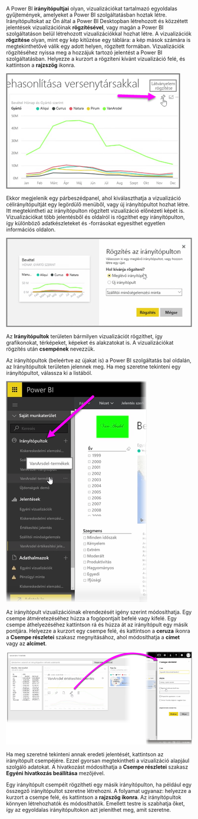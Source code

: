 A Power BI **irányítópultjai** olyan, vizualizációkat tartalmazó egyoldalas gyűjtemények, amelyeket a Power BI szolgáltatásban hoztak létre. Irányítópultokat az Ön által a Power BI Desktopban létrehozott és közzétett jelentések vizualizációinak **rögzítésével**, vagy magán a Power BI szolgáltatáson belül létrehozott vizualizációkkal hozhat létre. A vizualizációk **rögzítése** olyan, mint egy kép kitűzése egy táblára: a kép mások számára is megtekinthetővé válik egy adott helyen, rögzített formában. Vizualizációk rögzítéséhez nyissa meg a hozzájuk tartozó jelentést a Power BI szolgáltatásban. Helyezze a kurzort a rögzíteni kívánt vizualizáció felé, és kattintson a **rajzszög** ikonra.

![](media/4-2-create-configure-dashboards/4-2_1.png)

Ekkor megjelenik egy párbeszédpanel, ahol kiválaszthatja a vizualizáció célirányítópultját egy legördülő menüből, vagy új irányítópultot hozhat létre. Itt megtekintheti az irányítópulton rögzített vizualizáció előnézeti képét is. Vizualizációkat több jelentésből és oldalról is rögzíthet egy irányítópulton, így különböző adatkészleteket és -forrásokat egyesíthet egyetlen információs oldalon.

![](media/4-2-create-configure-dashboards/4-2_2.png)

Az **Irányítópultok** területen bármilyen vizualizációt rögzíthet, így grafikonokat, térképeket, képeket és alakzatokat is. A vizualizációkat rögzítés után **csempének** nevezzük.

Az irányítópultok (beleértve az újakat is) a Power BI szolgáltatás bal oldalán, az Irányítópultok területen jelennek meg. Ha meg szeretne tekinteni egy irányítópultot, válassza ki a listából.

![](media/4-2-create-configure-dashboards/4-2_3.png)

Az irányítópult vizualizációinak elrendezését igény szerint módosíthatja. Egy csempe átméretezéséhez húzza a fogópontjait befelé vagy kifelé. Egy csempe áthelyezéséhez kattintson rá és húzza át az irányítópult egy másik pontjára. Helyezze a kurzort egy csempe felé, és kattintson a **ceruza** ikonra a **Csempe részletei** szakasz megnyitásához, ahol módosíthatja a **címet** vagy az **alcímet**.

![](media/4-2-create-configure-dashboards/4-2_4.png)

Ha meg szeretné tekinteni annak eredeti jelentését, kattintson az irányítópult csempéjére. Ezzel gyorsan megtekintheti a vizualizáció alapjául szolgáló adatokat. A hivatkozást módosíthatja a **Csempe részletei** szakasz **Egyéni hivatkozás beállítása** mezőjével.

Egy irányítópult csempéit rögzítheti egy másik irányítópulton, ha például egy összegző irányítópultot szeretne létrehozni. A folyamat ugyanaz: helyezze a kurzort a csempe felé, és kattintson a **rajzszög ikonra**. Az irányítópultok könnyen létrehozhatók és módosíthatók. Emellett testre is szabhatja őket, így az egyoldalas irányítópultokon azt jeleníthet meg, amit szeretne.

